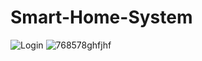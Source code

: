 # Smart-Home-System

![Login]([l](https://github.com/iamklevy/Smart-Home-System/assets/94145850/83e686a1-4e4f-4c97-9801-47d1496246b2))
![768578ghfjhf](https://github.com/iamklevy/Smart-Home-System/assets/94145850/f67b0349-564e-4b7d-91b6-2ba477bbc071)
